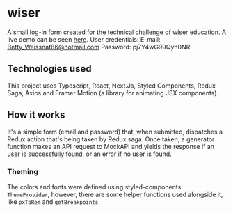# wiser
A small log-in form created for the technical challenge of wiser education. A live demo can be seen [here](https://wiser-xi.vercel.app/). User credentials: 
  E-mail: Betty_Weissnat86@hotmail.com
  Password: pj7Y4wG99Qyh0NR

## Technologies used
This project uses Typescript, React, Next.Js, Styled Components, Redux Saga, Axios and Framer Motion (a library for animating JSX components).

## How it works
It's a simple form (email and password) that, when submitted, dispatches a Redux action that's being taken by Redux saga. Once taken, a generator function makes an API request to MockAPI and yields the response if an user is successfully found, or an error if no user is found.
### Theming
The colors and fonts were defined using styled-components' `ThemeProvider`, however, there are some helper functions used alongside it, like `pxToRem` and `getBreakpoints`.
